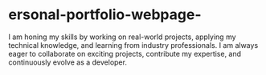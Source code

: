 # ersonal-portfolio-webpage-
I am honing my skills by working on real-world projects, applying my technical knowledge, and learning from industry professionals. I am always eager to collaborate on exciting projects, contribute my expertise, and continuously evolve as a developer.
